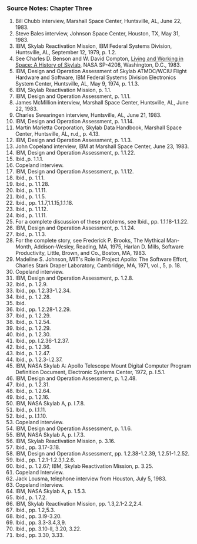 ### Source Notes: Chapter Three

1. Bill Chubb interview, Marshall Space Center, Huntsville, AL, June 22,
    1983.
2. Steve Bales interview, Johnson Space Center, Houston, TX, May 31,
    1983.
3. IBM, Skylab Reactivation Mission, IBM Federal Systems Division,
    Huntsville, AL, September 12, 1979, p. 1.2.
4. See Charles D. Benson and W. David Compton, [Living and Working in
    Space: A History of Skylab](http://history.nasa.gov/SP-4208/sp4208.htm),
    NASA SP-4208, Washington, D.C., 1983.
5. IBM, Design and Operation Assessment of Skylab ATMDC/WCIU Flight
    Hardware and Software, IBM Federal Systems Division Electronics System
    Center, Huntsville, AL, May 9, 1974, p. 1.1.3.
6. IBM, Skylab Reactivation Mission, p. 1.1.
7. IBM, Design and Operation Assessment, p. 1.1.1.
8. James McMillion interview, Marshall Space Center, Huntsville, AL,
    June 22, 1983.
9. Charles Swearingen interview, Huntsville, AL, June 21, 1983.
10. IBM, Design and Operation Assessment, p. 1.1.14.
11. Martin Marietta Corporation, Skylab Data Handbook, Marshall Space
    Center, Huntsville, AL, n.d,, p. 4.13.
12. IBM, Design and Operation Assessment, p. 1.1.3.
13. John Copeland interview, IBM at Marshall Space Center, June 23,
    1983.
14. IBM, Design and Operation Assessment, p. 1.1.22.
15. Ibid.,p. 1.1.1.
16. Copeland interview.
17. IBM, Design and Operation Assessment, p. 1.1.12.
18. Ibid., p. 1.1.1.
19. Ibid., p. 1.1.28.
20. Ibid., p. 1.1.11.
21. Ibid., p. 1.1.5.
22. Ibid., pp. 1.1.7,1.1.15,1.1.18.
23. Ibid., p. 1.1.12.
24. Ibid., p. 1.1.11.
25. For a complete discussion of these problems, see Ibid., pp.
    1.1.18-1.1.22.
26. IBM, Design and Operation Assessment, p. 1.1.24.
27. Ibid., p. 1.1.3.
28. For the complete story, see Frederick P. Brooks, The Mythical
    Man-Month, Addison-Wesley, Reading, MA, 1975, Harlan D. Mills, Software
    Productivity, Little, Brown, and Co., Boston, MA, 1983.
29. Madeline S. Johnson, MIT's Role in Project Apollo: The Software
    Effort, Charles Stark Draper Laboratory, Cambridge, MA, 1971, vol., 5,
    p. 18.
30. Copeland interview.
31. IBM, Design and Operation Assessment, p. 1.2.8.
32. Ibid., p. 1.2.9.
33. Ibid., pp. 1.2.33-1.2.34.
34. Ibid., p. 1.2.28.
35. Ibid.
36. Ibid., pp. 1.2.28-1.2.29.
37. Ibid., p. 1.2.29.
38. Ibid., p. 1.2.54.
39. Ibid., p. 1.2.29.
40. Ibid., p. 1.2.30.
41. Ibid., pp. l.2.36-1.2.37.
42. Ibid., p. 1.2.36.
43. Ibid., p. 1.2.47.
44. Ibid., p. 1.2.3-l.2.37.
45. IBM, NASA Skylab A: Apollo Telescope Mount Digital Computer Program
    Definition Document, Electronic Systems Center, 1972, p. I.5.1.
46. IBM, Design and Operation Assessment, p. 1.2.48.
47. Ibid., p. 1.2.31.
48. Ibid., p. 1.2.64.
49. Ibid., p. 1.2.16.
50. IBM, NASA Skylab A, p. I.7.8.
51. Ibid., p. I.1.11.
52. Ibid., p. I.1.10.
53. Copeland interview.
54. IBM, Design and Operation Assessment, p. 1.1.6.
55. IBM, NASA Skylab A, p. I.7.3.
56. IBM, Skylab Reactivation Mission, p. 3.16.
57. Ibid., pp. 3.17-3.18.
58. IBM, Design and Operation Assessment, pp. 1.2.38-1.2.39,
    1.2.51-1.2.52.
59. Ibid., pp. 1.2.1-1.2.3,1.2.6.
60. Ibid., p. 1.2.67; IBM, Skylab Reactivation Mission, p. 3.25.
61. Copeland Interview.
62. Jack Lousma, telephone interview from Houston, July 5, 1983.
63. Copeland interview.
64. IBM, NASA Skylab A, p. 1.5.3.
65. Ibid., p. 1.7.2.
66. IBM, Skylab Reactivation Mission, pp. 1.3,2.1-2.2,2.4.
67. Ibid., pp. 1.2,5.3.
68. Ibid., pp. 3.l9-3.20.
69. Ibid., pp. 3.3-3.4,3,9.
70. Ibid., pp. 3.10-ll, 3.20, 3.22.
71. Ibid., pp. 3.30, 3.33.
